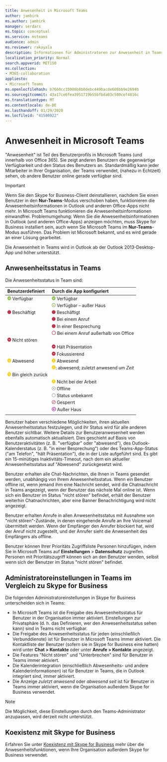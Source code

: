 ```yaml
---
title: Anwesenheit in Microsoft Teams
author: jambirk
ms.author: jambirk
manager: serdars
ms.topic: conceptual
ms.service: msteams
audience: admin
ms.reviewer: rakayala
description: Informationen für Administratoren zur Anwesenheit in Teams.
localization_priority: Normal
search.appverid: MET150
ms.collection:
- M365-collaboration
appliesto:
- Microsoft Teams
ms.openlocfilehash: b7660cc35986b8b0debc449bacde686bb9e2694b
ms.sourcegitcommit: 43a17ce6fea3951719b55bfbda03c500cef4816c
ms.translationtype: MT
ms.contentlocale: de-DE
ms.lasthandoff: 01/29/2020
ms.locfileid: "41580922"
---
```

# <a name="user-presence-in-teams"></a>Anwesenheit in Microsoft Teams

"Anwesenheit" ist Teil des Benutzerprofils in Microsoft Teams (und innerhalb von Office 365). Sie zeigt anderen Benutzern die gegenwärtige Verfügbarkeit und den Status des Benutzers an. Standardmäßig kann jeder Mitarbeiter in Ihrer Organisation, der Teams verwendet, (nahezu in Echtzeit) sehen, ob andere Benutzer online gerade verfügbar sind.

> [!IMPORTANT]
> Wenn Sie den Skype for Business-Client deinstallieren, nachdem Sie einen Benutzer in den **Nur-Teams**-Modus verschoben haben, funktionieren die Anwesenheitsinformationen in Outlook und anderen Office-Apps nicht mehr. In Microsoft Teams funktionieren die Anwesenheitsinformationen einwandfrei. Problemumgehung: Wenn Sie die Anwesenheitsinformationen in Outlook (und anderen Office-Apps) anzeigen möchten, muss Skype for Business installiert sein, auch wenn Sie Microsoft Teams im **Nur-Teams**-Modus ausführen. Das Problem ist Microsoft bekannt, und es wird gerade an einer Lösung gearbeitet.

Die Anwesenheit in Teams wird in Outlook ab der Outlook 2013-Desktop-App und höher unterstützt.

## <a name="presence-states-in-teams"></a>Anwesenheitsstatus in Teams

Die Anwesenheitsstatus in Team sind:

|Benutzerdefiniert|Durch die App konfiguriert|
|:--- |:---|
| ![Ein gefülltes grünes Häkchen zeigt an: verfügbar](media/Presence_Available.png) Verfügbar|![Ein gefülltes grünes Häkchen zeigt an: verfügbar](media/Presence_Available.png) Verfügbar|
|| ![Ein nicht gefülltes grünes Häkchen zeigt an: verfügbar – außer Haus](media/Presence_Available_OOF.png) Verfügbar – außer Haus |
|  ![Ein gefüllter roter Kreis zeigt an: beschäftigt](media/Presence_Busy.png) Beschäftigt |  ![Ein gefüllter roter Kreis zeigt an: beschäftigt](media/Presence_Busy.png) Beschäftigt  |
|| ![Ein gefüllter roter Kreis zeigt an: beschäftigt – am Telefon](media/Presence_Busy.png) Bei einem Anruf|
|| ![Ein gefüllter roter Kreis zeigt an: beschäftigt – in einer Besprechung](media/Presence_Busy.png) In einer Besprechung |
|| ![Ein nicht gefüllter roter Kreis zeigt an: beschäftigt](media/Presence_Busy_OOF.png) Bei einem Anruf außerhalb von Office|
|  ![Ein roter Kreis mit weißer Linie zeigt an: nicht stören](media/Presence_DND.png) Nicht stören ||
|| ![Ein roter Kreis mit weißer Linie zeigt an: hält Präsentation](media/Presence_DND.png) Hält Präsentation|
|| ![Ein roter Kreis mit weißer Linie zeigt an: fokussierend](media/Presence_DND.png) Fokussierend|
| ![Das Symbol "gelbe Uhr" zeigt an: abwesend](media/Presence_Away.png) Abwesend| ![Das Symbol "gelbe Uhr" zeigt an: abwesend](media/Presence_Away.png) Abwesend|
|| ![Das Symbol "gelbe Uhr" zeigt an](media/Presence_Away.png): abwesend; zuletzt anwesend um *Zeit*|
|![Das Symbol "gelbe Uhr" zeigt an: abwesend – bin gleich zurück](media/Presence_Away.png) Bin gleich zurück| |
|| ![Das Symbol "gelbe Uhr" zeigt an: abwesend – nicht bei der Arbeit](media/Presence_Away.png)  Nicht bei der Arbeit|
|| ![Grauer Kreis mit x zeigt an: Offline](media/Presence_Offline.png) Offline |
|| ![Offener grauer Kreis zeig an: Status unbekannt](media/Presence_Unknown.png) Status unbekannt|
||![Nicht gefüllter roter Kreis mit diagonaler Linie zeig an: gesperrt](media/Presence_Blocked.png) Gesperrt |
|| ![Lila Kreis mit Pfeil zeigt an: außer Haus](media/Presence_OOF.png) Außer Haus|
|||
 
Benutzer haben verschiedene Möglichkeiten, ihren aktuellen Anwesenheitsstatus festzulegen, und ihr Status wird für alle anderen Benutzer sichtbar. Weitere Details zur Benutzeranwesenheit werden ebenfalls automatisch aktualisiert. Dies geschieht auf Basis von Benutzeraktivitäten (z. B. "verfügbar" oder "abwesend"), des Outlook-Kalenderstatus (z. B. "in einer Besprechung") oder des Teams-App-Status ("am Telefon", "hält Präsentation"), die in der Liste aufgeführt sind. Es gibt ein 15-minütiges Inaktivitäts-Timeout, nach dem ein aktueller Anwesenheitsstatus auf "Abwesend" zurückgesetzt wird.

Benutzer erhalten alle Chat-Nachrichten, die Ihnen in Teams gesendet werden, unabhängig von Ihrem Anwesenheitsstatus. Wenn ein Benutzer offline ist, wenn jemand ihm eine Nachricht sendet, wird die Chatnachricht in Teams angezeigt, wenn der Benutzer das nächste Mal online ist. Wenn sich ein Benutzer im Status "nicht stören" befindet, erhält der Benutzer weiterhin Chatnachrichten, aber eine Banner Benachrichtigung wird nicht angezeigt.

Benutzer erhalten Anrufe in allen Anwesenheitsstatus mit Ausnahme von "nicht stören"-Zustände, in denen eingehende Anrufe an Ihre Voicemail übermittelt werden. Wenn der Empfänger den Anrufer blockiert hat, wird der Anruf nicht zugestellt, und der Anrufer sieht die Anwesenheit des Empfängers als offline.

Benutzer können Ihrer Prioritäts Zugriffsliste Personen hinzufügen, indem Sie in Microsoft Teams auf **Einstellungen** > **Datenschutz** zugreifen. Personen mit Prioritätszugriff können sich an den Benutzer wenden, selbst wenn sich der Benutzer im Status "nicht stören" befindet.

## <a name="admin-settings-in-teams-compared-to-skype-for-business"></a>Administratoreinstellungen in Teams im Vergleich zu Skype for Business

Die folgenden Administratoreinstellungen in Skype for Business unterscheiden sich in Teams:

- In Microsoft Teams ist die Freigabe des Anwesenheitsstatus für Benutzer in der Organisation immer aktiviert. Einstellungen zur Privatsphäre (d. h. das Definieren, wer den Anwesenheitsstatus sehen kann) sind in Teams nicht verfügbar.
- Die Freigabe des Anwesenheitsstatus für jeden (einschließlich Verbunddienste) ist für Benutzer in Microsoft Teams immer aktiviert. Die Kontaktliste der Benutzer (sofern sie in Skype for Business eine hatten) wird unter **Chat > Kontakte** oder unter **Anrufe > Kontakte** angezeigt.
- Die Features "Nicht stören" und "Unterbrechen" sind für Benutzer in Teams immer aktiviert.
- Die Kalenderintegration (einschließlich Abwesenheits- und andere Kalenderinformationen) ist für Benutzer in Teams, die in Outlook integriert sind, immer aktiviert.
- Die Anzeige *zuletzt anwesend* oder *abwesend seit* ist für Benutzer in Teams immer aktiviert, wenn die Organisation außerdem Skype for Business verwendet.

> [!NOTE]
> Die Möglichkeit, diese Einstellungen durch den Teams-Administrator anzupassen, wird derzeit nicht unterstützt.

## <a name="coexistence-with-skype-for-business"></a>Koexistenz mit Skype for Business

Erfahren Sie unter [Koexistenz mit Skype for Business](coexistence-chat-calls-presence.md) mehr über die Anwesenheitsfunktionen, wenn Ihre Organisation außerdem Skype for Business verwendet.
